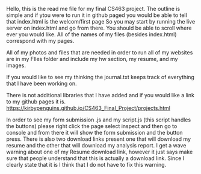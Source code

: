 Hello, this is the read me file for my final CS463 project.
The outline is simple and if ytou were to run it in github 
paged you would be able to tell that index.html is the welcom/first page
So you may start by running the live server on index.html and go from
there. You should be able to scroll where ever you would like. All of the
names of my files (besides index.html) correspond with my pages.

All of my photos and files that are needed in order to run all of my 
websites are in my FIles folder and include my hw section, my resume, and 
my images. 

If you would like to see my thinking the journal.txt keeps track of everything 
that I have been working on.

There is not additional libraries that I have added and if you would like a link to 
my github pages it is. https://kirbypenguins.github.io/CS463_Final_Project/projects.html 

In order to see my form submission .js and my script.js (this script handles the buttons)
please right click the page select inspect and then go to console and from there it will show
the form submission and the button press. There is also two download links present one that will
download my resume and the other that will download my analysis report. I get a wave warning about
one of my Resume download link, however it just says make sure that people understand that this is
actually a download link. Since I clearly state that it is I think that I do not have to fix this
warning. 